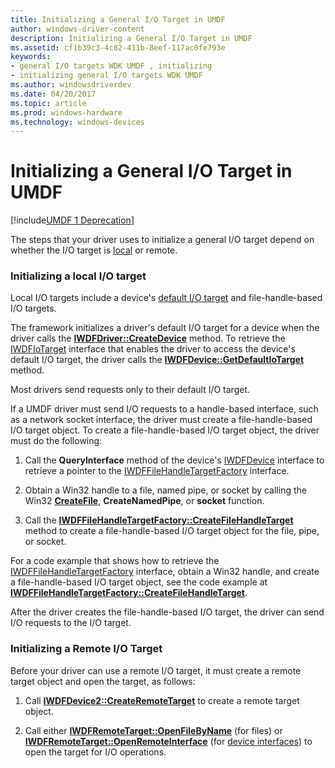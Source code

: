 ```yaml
---
title: Initializing a General I/O Target in UMDF
author: windows-driver-content
description: Initializing a General I/O Target in UMDF
ms.assetid: cf1b39c3-4c82-411b-8eef-117ac0fe793e
keywords:
- general I/O targets WDK UMDF , initializing
- initializing general I/O targets WDK UMDF
ms.author: windowsdriverdev
ms.date: 04/20/2017
ms.topic: article
ms.prod: windows-hardware
ms.technology: windows-devices
---
```


# Initializing a General I/O Target in UMDF


[!include[UMDF 1 Deprecation](../umdf-1-deprecation.md)]

The steps that your driver uses to initialize a general I/O target depend on whether the I/O target is [local](general-i-o-targets-in-umdf.md) or remote.

### Initializing a local I/O target

Local I/O targets include a device's [default I/O target](general-i-o-targets-in-umdf.md) and file-handle-based I/O targets.

The framework initializes a driver's default I/O target for a device when the driver calls the [**IWDFDriver::CreateDevice**](https://msdn.microsoft.com/library/windows/hardware/ff558899) method. To retrieve the [IWDFIoTarget](https://msdn.microsoft.com/library/windows/hardware/ff559170) interface that enables the driver to access the device's default I/O target, the driver calls the [**IWDFDevice::GetDefaultIoTarget**](https://msdn.microsoft.com/library/windows/hardware/ff558831) method.

Most drivers send requests only to their default I/O target.

If a UMDF driver must send I/O requests to a handle-based interface, such as a network socket interface, the driver must create a file-handle-based I/O target object. To create a file-handle-based I/O target object, the driver must do the following:

1.  Call the **QueryInterface** method of the device's [IWDFDevice](https://msdn.microsoft.com/library/windows/hardware/ff556917) interface to retrieve a pointer to the [IWDFFileHandleTargetFactory](https://msdn.microsoft.com/library/windows/hardware/ff558926) interface.

2.  Obtain a Win32 handle to a file, named pipe, or socket by calling the Win32 [**CreateFile**](https://msdn.microsoft.com/library/windows/desktop/aa363858), **CreateNamedPipe**, or **socket** function.

3.  Call the [**IWDFFileHandleTargetFactory::CreateFileHandleTarget**](https://msdn.microsoft.com/library/windows/hardware/ff558930) method to create a file-handle-based I/O target object for the file, pipe, or socket.

For a code example that shows how to retrieve the [IWDFFileHandleTargetFactory](https://msdn.microsoft.com/library/windows/hardware/ff558926) interface, obtain a Win32 handle, and create a file-handle-based I/O target object, see the code example at [**IWDFFileHandleTargetFactory::CreateFileHandleTarget**](https://msdn.microsoft.com/library/windows/hardware/ff558930).

After the driver creates the file-handle-based I/O target, the driver can send I/O requests to the I/O target.

### Initializing a Remote I/O Target

Before your driver can use a remote I/O target, it must create a remote target object and open the target, as follows:

1.  Call [**IWDFDevice2::CreateRemoteTarget**](https://msdn.microsoft.com/library/windows/hardware/ff556928) to create a remote target object.

2.  Call either [**IWDFRemoteTarget::OpenFileByName**](https://msdn.microsoft.com/library/windows/hardware/ff560273) (for files) or [**IWDFRemoteTarget::OpenRemoteInterface**](https://msdn.microsoft.com/library/windows/hardware/ff560276) (for [device interfaces](using-device-interfaces-in-umdf-drivers.md)) to open the target for I/O operations.

 

 





